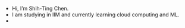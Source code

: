 
 

<!---
s1071752/s1071752 is a ✨ special ✨ repository because its `README.md` (this file) appears on your GitHub profile.
You can click the Preview link to take a look at your changes.
--->

-  Hi, I’m Shih-Ting Chen.  
-  I am studying in IIM and currently learning cloud computing and ML.
-  
 


